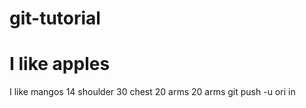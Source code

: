# git-tutorial

# I like apples
I like mangos
14 shoulder
30 chest
20 arms
20 arms
git push -u ori
in
